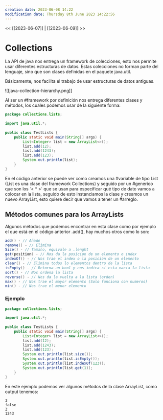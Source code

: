 ```yaml
---
creation date: 2023-06-08 14:22
modification date: Thursday 8th June 2023 14:22:56
---
```


<< [[2023-06-07]] | [[2023-06-09]] >>

# Collections

La API de java nos entrega un framework de colecciones, esto nos permite usar diferentes estructuras de datos. Estas colecciones no forman parte del lenguaje, sino que son clases definidas en el paquete java.util.

Básicamente, nos facilita el trabajo de usar estructuras de datos antiguas.

![[java-collection-hierarchy.png]]


Al ser un #framework por definición nos entrega diferentes clases y métodos, los cuales podemos usar de la siguiente forma: 

```Java
package collections.lists;  
  
import java.util.*;  
  
public class TestLists {  
    public static void main(String[] args) {  
        List<Integer> list = new ArrayList<>();  
        list.add(12);  
        list.add(1243);  
        list.add(123);  
        System.out.println(list);  
    }  
}
```

En el código anterior se puede ver como creamos una #variable de tipo List (List es una clase del framework Collections) y seguido por un #generico que son los '< * >' que se usan para especificar qué tipo de dato vamos a colocar en la lista, seguido de esto instanciamos la clase y creamos un nuevo ArrayList, esto quiere decir que vamos a tener un #arreglo. 

## Métodos comunes para los ArrayLists

Algunos métodos que podemos encontrar en esta clase como por ejemplo el que está en el código anterior .add(), hay muchos otros como lo son:

```Java
add() - // Añade
remove() - // Elimina
Size() - // Tamaño, equivale a .lenght
get(position) - // Nos da la posicion de un elemento o index
indexOf() - // Nos trae el index o la posición de un elemento
clear() - // Elimina todos lo elementos dentro de la lista
isEmpty() - // Retorna un bool y nos indica si esta vacia la lista
sort() - // Nos ordena la lista
reverse() - // Nos da la vuelta a la lista (orden)
max() - // Nos trae el mayor elemento (Solo funciona con numeros)
min() - // Nos trae el menor elemento
```

### **Ejemplo**

```Java
package collections.lists;  
  
import java.util.*;  
  
public class TestLists {  
    public static void main(String[] args) {  
        List<Integer> list = new ArrayList<>();  
        list.add(12);  
        list.add(1243);  
        list.add(123);  
        System.out.println(list.size());  
        System.out.println(list.isEmpty());  
        System.out.println(list.indexOf(123));  
        System.out.println(list.get(1));  
    }  
}
```

En este ejemplo podemos ver algunos métodos de la clase ArrayList, como output tenemos: 

```
3
false
2
1243
```

